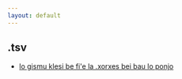 ```yaml
---
layout: default
---
```


## .tsv

- <a href="./jbo_file/lo gismu klesi be fi'e la .xorxes bei bau lo ponjo.tsv">lo gismu klesi be fi'e la .xorxes bei bau lo ponjo</a>
